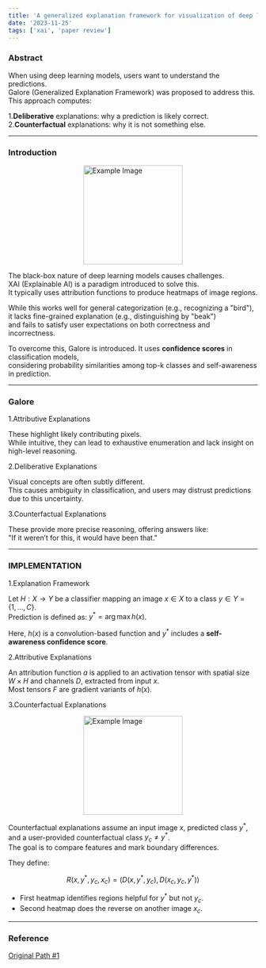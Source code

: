 ```yaml
---
title: 'A generalized explanation framework for visualization of deep learning model predictions'
date: '2023-11-25'
tags: ['xai', 'paper review']
---
```


### Abstract

When using deep learning models, users want to understand the predictions.  
Galore (Generalized Explanation Framework) was proposed to address this.  
This approach computes:

1.__Deliberative__ explanations: why a prediction is likely correct.  
2.__Counterfactual__ explanations: why it is not something else.

---

### Introduction

<img src="https://velog.velcdn.com/images/ski06043/post/23e7fa2c-92a0-4e61-a09c-59f55ad80f41/image.png" alt="Example Image" style="display: block; margin: 0 auto; height:200;" />

The black-box nature of deep learning models causes challenges.  
XAI (Explainable AI) is a paradigm introduced to solve this.  
It typically uses attribution functions to produce heatmaps of image regions.

While this works well for general categorization (e.g., recognizing a "bird"),  
it lacks fine-grained explanation (e.g., distinguishing by "beak")  
and fails to satisfy user expectations on both correctness and incorrectness.

To overcome this, Galore is introduced. It uses __confidence scores__ in classification models,  
considering probability similarities among top-k classes and self-awareness in prediction.

---

### Galore

1.Attributive Explanations

These highlight likely contributing pixels.  
While intuitive, they can lead to exhaustive enumeration and lack insight on high-level reasoning.

2.Deliberative Explanations

Visual concepts are often subtly different.  
This causes ambiguity in classification, and users may distrust predictions due to this uncertainty.

3.Counterfactual Explanations

These provide more precise reasoning, offering answers like:  
"If it weren’t for this, it would have been that."

---

### IMPLEMENTATION

1.Explanation Framework

Let $H: X \to Y$ be a classifier mapping an image $x \in X$ to a class $y \in Y = \{1, ..., C\}$.  
Prediction is defined as: $y^* = \arg\max h(x)$.

Here, $h(x)$ is a convolution-based function and $y^*$ includes a __self-awareness confidence score__.

2.Attributive Explanations

An attribution function $a$ is applied to an activation tensor with spatial size $W \times H$ and channels $D$, extracted from input $x$.  
Most tensors $F$ are gradient variants of $h(x)$.

3.Counterfactual Explanations

<img src="https://velog.velcdn.com/images/ski06043/post/c6aa5505-e9b0-4da7-8218-ddf90b1f6620/image.png" alt="Example Image" style="display: block; margin: 0 auto; height:200;" />

Counterfactual explanations assume an input image $x$, predicted class $y^*$,  
and a user-provided counterfactual class $y_c \ne y^*$.  
The goal is to compare features and mark boundary differences.

They define:

$$
R(x, y^*, y_c, x_c) = (D(x, y^*, y_c), D(x_c, y_c, y^*))
$$

- First heatmap identifies regions helpful for $y^*$ but not $y_c$.  
- Second heatmap does the reverse on another image $x_c$.

---

### Reference

[Original Path #1](https://ieeexplore.ieee.org/document/10034989)
